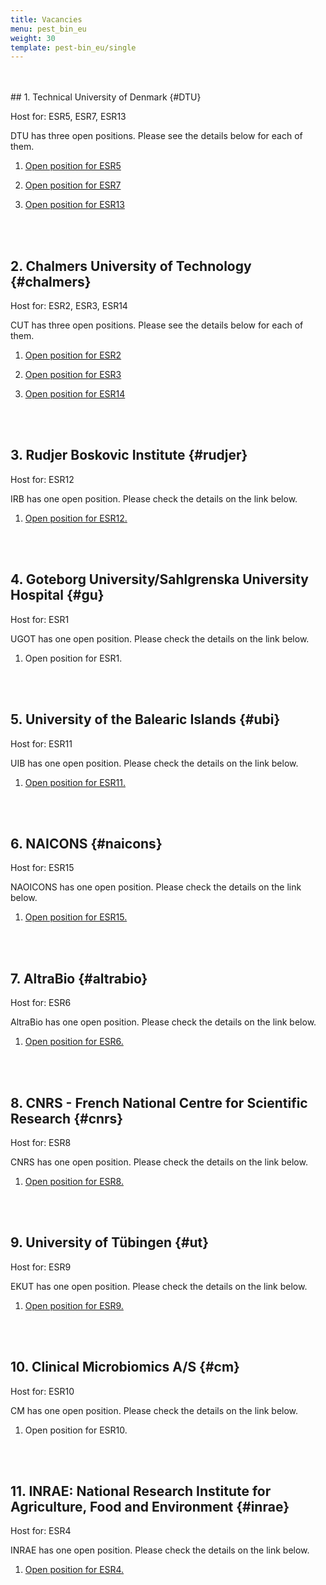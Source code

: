 ```yaml
---
title: Vacancies
menu: pest_bin_eu
weight: 30
template: pest-bin_eu/single
---
```

<br>

<br>  
## 1. Technical University of Denmark {#DTU}

Host for: ESR5, ESR7, ESR13

DTU has three open positions. Please see the details below for each of them.

1. [Open position for ESR5](https://www.dtu.dk/english/about/job-and-career/vacant-positions/job?id=6e5a44e2-3c06-4d71-b743-9ced1e6a5cfa)

2. [Open position for ESR7](https://www.dtu.dk/english/about/job-and-career/vacant-positions/job?id=89af1bb0-56f3-4e85-b23c-d1eec0d41308)

3. [Open position for ESR13](https://www.dtu.dk/english/about/job-and-career/vacant-positions/job?id=b16373c8-0825-4f63-9b1e-8f379c954c35)

<br>

<br>  

## 2. Chalmers University of Technology {#chalmers}

Host for: ESR2, ESR3, ESR14 

CUT has three open positions. Please see the details below for each of them.

1. [Open position for ESR2](https://www.chalmers.se/en/about-chalmers/Working-at-Chalmers/Vacancies/Pages/default.aspx?rmpage=job&rmjob=9003&rmlang=UK)

2. [Open position for ESR3](https://www.chalmers.se/en/about-chalmers/Working-at-Chalmers/Vacancies/Pages/default.aspx?rmpage=job&rmjob=9001&rmlang=UK)

3. [Open position for ESR14](https://www.chalmers.se/en/about-chalmers/Working-at-Chalmers/Vacancies/Pages/default.aspx?rmpage=job&rmjob=9004&rmlang=UK)

<br>

<br>  

## 3. Rudjer Boskovic Institute {#rudjer}

Host for: ESR12

IRB has one open position. Please check the details on the link below.

1. [Open position for ESR12.](https://www.irb.hr/Zavodi/Zavod-za-molekularnu-biologiju/Laboratorij-za-evolucijsku-genetiku-LEG/Novosti/Preannouncement-of-a-PhD-Position-Laboratory-of-evolutionary-genetics-Domazet-Loso-research-group)

<br>

<br>  

## 4. Goteborg University/Sahlgrenska University Hospital {#gu}

Host for: ESR1

UGOT has one open position. Please check the details on the link below.

1. Open position for ESR1.

<br>

<br>  

## 5. University of the Balearic Islands {#ubi}

Host for: ESR11

UIB has one open position. Please check the details on the link below.

1. [Open position for ESR11. ](https://www.uib.es/es/recerca/ajuts/doc/pest_bin/PhD_positions_at_UIB_vs3.pdf)

<br>

<br>  

## 6. NAICONS {#naicons}

Host for: ESR15

NAOICONS has one open position. Please check the details on the link below.

1. [Open position for ESR15.](http://naicons.com/2020/11/03/position-available-at-naicons/)

<br>

<br>  

## 7. AltraBio {#altrabio}

Host for: ESR6

AltraBio has one open position. Please check the details on the link below.

1. [Open position for ESR6.](https://www.altrabio.com/phd-position-pest-bin-project)

<br>

<br>  

## 8. CNRS - French National Centre for Scientific Research {#cnrs}

Host for: ESR8

CNRS has one open position. Please check the details on the link below.

1. [Open position for ESR8.](https://mmsb.cnrs.fr/equipe/bacteries-pathogenes-et-phosphorylation-des-proteines/jobteam/)

<br>

<br>  

## 9. University of Tübingen {#ut}

Host for: ESR9

EKUT has one open position. Please check the details on the link below.

1. [Open position for ESR9. ](https://uni-tuebingen.de/en/fakultaeten/mathematisch-naturwissenschaftliche-fakultaet/fachbereiche/interfakultaere-einrichtungen/interfakultaeres-institut-fuer-zellbiologie-ifiz/proteome-center-tuebingen/home/newsfullview-aktuelles/article/we-have-an-opening-for-an-early-stage-researcher-phd-fellow/)

<br>

<br>  

## 10. Clinical Microbiomics A/S {#cm}

Host for: ESR10 

CM has one open position. Please check the details on the link below.

1. Open position for ESR10. 

<br>

<br>  

## 11. INRAE: National Research Institute for Agriculture, Food and Environment {#inrae}

Host for: ESR4

INRAE has one open position. Please check the details on the link below.

1. [Open position for ESR4.](https://jobs.inrae.fr/en/ot-10747)